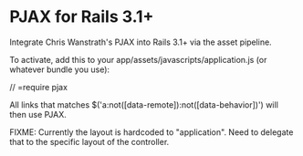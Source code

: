 PJAX for Rails 3.1+
===================

Integrate Chris Wanstrath's PJAX into Rails 3.1+ via the asset pipeline.

To activate, add this to your app/assets/javascripts/application.js (or whatever bundle you use):

  // =require pjax

All links that matches $('a:not([data-remote]):not([data-behavior])') will then use PJAX. 

FIXME: Currently the layout is hardcoded to "application". Need to delegate that to the specific layout of the controller.